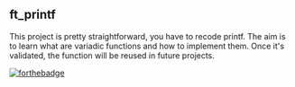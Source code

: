 ## ft_printf

This project is pretty straightforward, you have to recode printf. The aim is to learn what are variadic functions and how to implement them. Once it's validated, the function will be reused in future projects.

[![forthebadge](https://forthebadge.com/images/badges/made-with-c.svg)](https://forthebadge.com)
